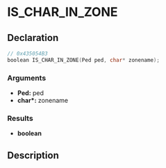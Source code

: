 # IS_CHAR_IN_ZONE

## Declaration
```cpp
// 0x435054B3
boolean IS_CHAR_IN_ZONE(Ped ped, char* zonename);
```

### Arguments
- **Ped:** ped
- **char\*:** zonename

### Results
- **boolean**

## Description

